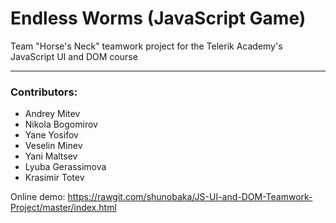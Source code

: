 # Endless Worms (JavaScript Game)
Team "Horse's Neck" teamwork project for the Telerik Academy's JavaScript UI and DOM course

<hr>
<h3>Contributors:</h3>
<ul style="list-style-type:disc">
<li>Andrey Mitev</li>
<li>Nikola Bogomirov</li>
<li>Yane Yosifov</li>
<li>Veselin Minev</li>
<li>Yani Maltsev</li>
<li>Lyuba Gerassimova</li>
<li>Krasimir Totev</li>
</ul>

Online demo: https://rawgit.com/shunobaka/JS-UI-and-DOM-Teamwork-Project/master/index.html